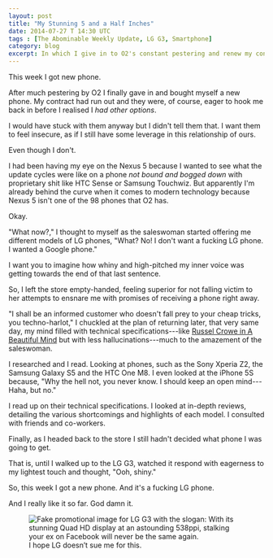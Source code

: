 ```yaml
---
layout: post
title: "My Stunning 5 and a Half Inches"
date: 2014-07-27 T 14:30 UTC
tags : [The Abominable Weekly Update, LG G3, Smartphone]
category: blog
excerpt: In which I give in to O2's constant pestering and renew my contract with them and get a new phone.
---
```

This week I got new phone.

After much pestering by O2 I finally gave in and bought myself a new phone. My contract had run out and they were, of course, eager to hook me back in before I realised I *had other options*.

I would have stuck with them anyway but I didn't tell them that. I want them to feel insecure, as if I still have some leverage in this relationship of ours.

Even though I don't.

I had been having my eye on the Nexus 5 because I wanted to see what the update cycles were like on a phone *not bound and bogged down* with proprietary shit like HTC Sense or Samsung Touchwiz. But apparently I'm already behind the curve when it comes to modern technology because Nexus 5 isn't one of the 98 phones that O2 has.

Okay.

"What now?," I thought to myself as the saleswoman started offering me different models of LG phones, "What? No! I don't want a fucking LG phone. I wanted a Google phone."

I want you to imagine how whiny and high-pitched my inner voice was getting towards the end of that last sentence.

So, I left the store empty-handed, feeling superior for not falling victim to her attempts to ensnare me with promises of receiving a phone right away.

"I shall be an informed customer who doesn't fall prey to your cheap tricks, you techno-harlot," I chuckled at the plan of returning later, that very same day, my mind filled with technical specifications---like [Russel Crowe in A Beautiful Mind][mind] but with less hallucinations---much to the amazement of the saleswoman.

I researched and I read. Looking at phones, such as the Sony Xperia Z2, the Samsung Galaxy S5 and the HTC One M8. I even looked at the iPhone 5S because, "Why the hell not, you never know. I should keep an open mind---Haha, but no."

I read up on their technical specifications. I looked at in-depth reviews, detailing the various shortcomings and highlights of each model. I consulted with friends and co-workers.

Finally, as I headed back to the store I still hadn't decided what phone I was going to get.

That is, until I walked up to the LG G3, watched it respond with eagerness to my lightest touch and thought, "Ooh, shiny."

So, this week I got a new phone. And it's a fucking LG phone.

And I really like it so far. God damn it.

<div>
<figure>
	<img class="js-lazy-load" data-original="../../../../assets/posts/2014/july/my-stunning-five-and-a-half-inches/lg-g3-fake-promo-by-carlos-eriksson.jpg" alt="Fake promotional image for LG G3 with the slogan: With its stunning Quad HD display at an astounding 538ppi, stalking your ex on Facebook will never be the same again.">
	<figcaption>I hope LG doesn’t sue me for this.</figcaption>
</figure>
</div>

[mind]: http://en.wikipedia.org/wiki/A_Beautiful_Mind_%28film%29